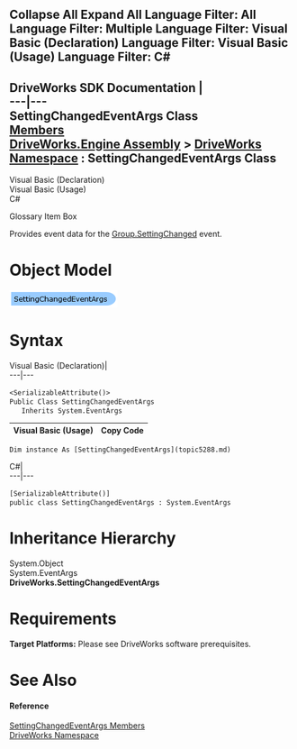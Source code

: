        

 Collapse All Expand All  Language Filter: All  Language Filter: Multiple  Language Filter: Visual Basic (Declaration) Language Filter: Visual Basic (Usage) Language Filter: C#  
---  
DriveWorks SDK Documentation  |   
---|---  
SettingChangedEventArgs Class   
[Members](topic5289.md)   
[DriveWorks.Engine Assembly](topic2156.md) > [DriveWorks Namespace](topic2159.md) : SettingChangedEventArgs Class  
---  
  
Visual Basic (Declaration)    
Visual Basic (Usage)    
C# 

Glossary Item Box

Provides event data for the [Group.SettingChanged](topic3021.md) event. 

# Object Model

![](dotnetdiagramimages/image264.png)

# Syntax

Visual Basic (Declaration)|   
---|---  
      
    
    <SerializableAttribute()>
    Public Class SettingChangedEventArgs 
       Inherits System.EventArgs  
  
Visual Basic (Usage)| Copy Code  
---|---  
      
    
    Dim instance As [SettingChangedEventArgs](topic5288.md)  
  
C#|   
---|---  
      
    
    [SerializableAttribute()]
    public class SettingChangedEventArgs : System.EventArgs   
  
# Inheritance Hierarchy

System.Object  
System.EventArgs  
**DriveWorks.SettingChangedEventArgs**  


# Requirements

**Target Platforms:** Please see DriveWorks software prerequisites.

# See Also

#### Reference

[SettingChangedEventArgs Members](topic5289.md)   
[DriveWorks Namespace](topic2159.md)


